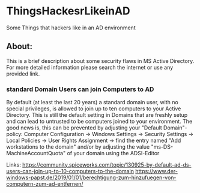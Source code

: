 # ThingsHackesrLikeinAD
Some Things that hackers like in an AD environment

## About:
This is a brief description about some security flaws in MS Active Directory.
For more detailed information please search the internet or use any provided link.

### standard Domain Users can join Computers to AD
By default (at least the last 20 years) a standard domain user, with no special privileges, is allowed to join up to ten computers to your Active Directory.
This is still the default setting in Domains that are freshly setup and can lead to untrusted to be computers joined to your environment.
The good news is, this can be prevented by adjusting your "Default Domain"-policy:
Computer Configuration -> Windows Settings -> Security Settings -> Local Policies -> User Rights Assignment  -> find the entry named "Add workstations to the domain"
and/or by adjusting the value "ms-DS-MachineAccountQuota" of your domain using the ADSI-Editor

Links:
https://community.spiceworks.com/topic/130925-by-default-ad-ds-users-can-join-up-to-10-computers-to-the-domain
https://www.der-windows-papst.de/2019/01/01/berechtigung-zum-hinzufuegen-von-computern-zum-ad-entfernen/
